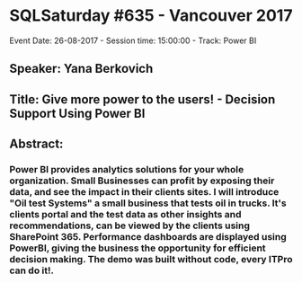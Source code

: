 # SQLSaturday #635 - Vancouver 2017
Event Date: 26-08-2017 - Session time: 15:00:00 - Track: Power BI
## Speaker: Yana Berkovich
## Title: Give more power to the users!  - Decision Support Using Power BI
## Abstract:
### Power BI provides analytics solutions for your whole organization. Small Businesses can profit by exposing their data, and see the impact in their clients sites. I will introduce "Oil test Systems" a small business that tests oil in trucks. It's clients portal and the test data as other insights and recommendations, can be viewed by the clients using SharePoint 365. Performance dashboards are displayed using PowerBI, giving the business the opportunity for efficient decision making. The demo was built without code, every ITPro can do it!.
